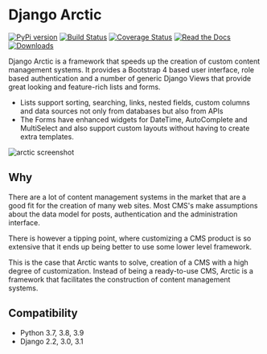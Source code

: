# Django Arctic
[![PyPi version](https://img.shields.io/pypi/v/django-arctic.svg)](https://pypi.python.org/pypi/django-arctic/)
[![Build Status](https://travis-ci.org/dpgmediamagzines/django-arctic.svg?branch=develop)](https://travis-ci.org/dpgmediamagazines/django-arctic)
[![Coverage Status](https://coveralls.io/repos/github/dpgmediamagazines/django-arctic/badge.svg?branch=develop)](https://coveralls.io/github/dpgmediamagazines/django-arctic)
[![Read the Docs](https://readthedocs.org/projects/django-arctic/badge/?version=latest)](https://django-arctic.readthedocs.io/en/latest/)
[![Downloads](https://pepy.tech/badge/django-arctic/month)](https://pepy.tech/project/django-arctic/month)

Django Arctic is a framework that speeds up the creation of custom content 
management systems.
It provides a Bootstrap 4 based user interface, role based authentication and
a number of generic Django Views that provide great looking and feature-rich 
lists and forms.

- Lists support sorting, searching, links, nested fields, custom columns 
  and data sources not only from databases but also from APIs
- The Forms have enhanced widgets for DateTime, AutoComplete and MultiSelect 
  and also support custom layouts without having to create extra 
  templates.

![arctic screenshot](https://raw.githubusercontent.com/sanoma/django-arctic/master/docs/img/arctic_screenshot.png)

## Why

There are a lot of content management systems in the market that are a good fit 
for the creation of many web sites.
Most CMS's make assumptions about the data model for posts, authentication and 
the administration interface.

There is however a tipping point, where customizing a CMS product
is so extensive that it ends up being better to use some lower level framework.

This is the case that Arctic wants to solve, creation of a CMS with a high 
degree of customization.
Instead of being a ready-to-use CMS, Arctic is a framework that facilitates the construction of content management systems.

## Compatibility

* Python 3.7, 3.8, 3.9
* Django 2.2, 3.0, 3.1
